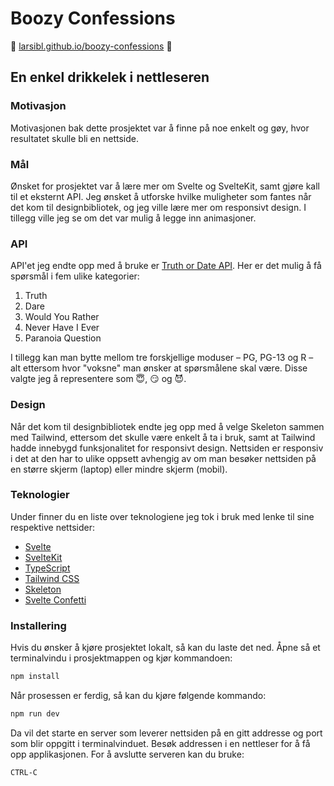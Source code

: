 # Boozy Confessions

🔗 [larsibl.github.io/boozy-confessions](https://larsibl.github.io/boozy-confessions/) 🔗

## En enkel drikkelek i nettleseren

### Motivasjon

Motivasjonen bak dette prosjektet var å finne på noe enkelt og gøy, hvor resultatet skulle bli en nettside.

### Mål

Ønsket for prosjektet var å lære mer om Svelte og SvelteKit, samt gjøre kall til et eksternt API. Jeg ønsket å utforske hvilke muligheter som fantes når det kom til designbibliotek, og jeg ville lære mer om responsivt design. I tillegg ville jeg se om det var mulig å legge inn animasjoner.

### API

API'et jeg endte opp med å bruke er [Truth or Date API](https://api.truthordarebot.xyz/). Her er det mulig å få spørsmål i fem ulike kategorier:

1. Truth
2. Dare
3. Would You Rather
4. Never Have I Ever
5. Paranoia Question

I tillegg kan man bytte mellom tre forskjellige moduser – PG, PG-13 og R – alt ettersom hvor "voksne" man ønsker at spørsmålene skal være. Disse valgte jeg å representere som 😇, 😏 og 😈.

### Design

Når det kom til designbibliotek endte jeg opp med å velge Skeleton sammen med Tailwind, ettersom det skulle være enkelt å ta i bruk, samt at Tailwind hadde innebygd funksjonalitet for responsivt design. Nettsiden er responsiv i det at den har to ulike oppsett avhengig av om man besøker nettsiden på en større skjerm (laptop) eller mindre skjerm (mobil).

### Teknologier

Under finner du en liste over teknologiene jeg tok i bruk med lenke til sine respektive nettsider:

-   [Svelte](https://svelte.dev)
-   [SvelteKit](https://kit.svelte.dev)
-   [TypeScript](https://www.typescriptlang.org)
-   [Tailwind CSS](https://tailwindcss.com)
-   [Skeleton](https://www.skeleton.dev/)
-   [Svelte Confetti](https://mitcheljager.github.io/svelte-confetti/)

### Installering

Hvis du ønsker å kjøre prosjektet lokalt, så kan du laste det ned. Åpne så et terminalvindu i prosjektmappen og kjør kommandoen:

```zsh
npm install
```

Når prosessen er ferdig, så kan du kjøre følgende kommando:

```zsh
npm run dev
```

Da vil det starte en server som leverer nettsiden på en gitt addresse og port som blir oppgitt i terminalvinduet. Besøk addressen i en nettleser for å få opp applikasjonen. For å avslutte serveren kan du bruke:

```
CTRL-C
```
